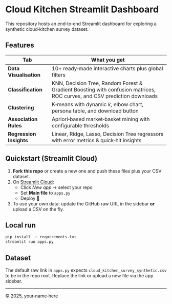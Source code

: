 
# Cloud Kitchen Streamlit Dashboard

This repository hosts an end‑to‑end Streamlit dashboard for exploring a synthetic cloud‑kitchen survey dataset.

## Features

| Tab | What you get |
|-----|--------------|
| **Data Visualisation** | 10+ ready‑made interactive charts plus global filters |
| **Classification** | KNN, Decision Tree, Random Forest & Gradient Boosting with confusion matrices, ROC curves, and CSV prediction downloads |
| **Clustering** | K‑means with dynamic *k*, elbow chart, persona table, and download button |
| **Association Rules** | Apriori‑based market‑basket mining with configurable thresholds |
| **Regression Insights** | Linear, Ridge, Lasso, Decision Tree regressors with error metrics & quick‑hit insights |

## Quickstart (Streamlit Cloud)

1. **Fork this repo** or create a new one and push these files plus your CSV dataset.
2. On [Streamlit Cloud](https://share.streamlit.io):
   - Click *New app* → select your repo
   - Set **Main file** to `apps.py`
   - Deploy 🚀
3. To use your own data: update the GitHub raw URL in the sidebar **or** upload a CSV on the fly.

## Local run

```bash
pip install -r requirements.txt
streamlit run apps.py
```

## Dataset

The default raw link in `apps.py` expects `cloud_kitchen_survey_synthetic.csv` to be in the repo root. Replace the link or upload a new file via the app sidebar.

---

© 2025, your‑name‑here
